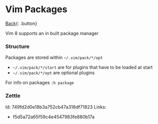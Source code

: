 # Vim Packages

[Back](../index.md#vim){: .button}

Vim 8 supports an in built package manager

### Structure

Packages are stored within `~/.vim/pack/*/opt`

- `~/.vim/pack/*/start` are for plugins that have to be loaded at start
- `~/.vim/pack/*/opt` are optional plugins

For info on packages `:h package`

### Zettle

Id: 749fd2d0e18b3a752cb47a318df71823
Links:
- f5d5a72a65f59c4e4547983fe880b17a
